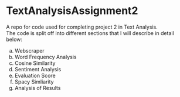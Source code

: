 # TextAnalysisAssignment2
A repo for code used for completing project 2 in Text Analysis. <br>
The code is split off into different sections that I will describe in detail below:
<ol type="a">
  <li>Webscraper</li>
  <li>Word Frequency Analysis</li>
  <li>Cosine Similarity</li>
  <li>Sentiment Analysis</li>
  <li>Evaluation Score</li>
  <li>Spacy Simliarity</li>
  <li>Analysis of Results</li>
  
  
</ol>
